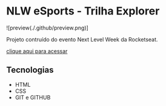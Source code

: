 # NLW eSports - Trilha Explorer

![preview(./.github/preview.png)]

Projeto contruído do
evento Next Level Week
da Rocketseat.

[clique aqui para acessar](https://ales3br.github.io/NLW)

## Tecnologias

- HTML
- CSS
- GIT e GITHUB
